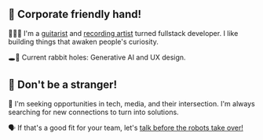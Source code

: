 ## 👋 Corporate friendly hand!

<!--
**joelaul/joelaul** is a ✨ _special_ ✨ repository because its `README.md` (this file) appears on your GitHub profile.

Here are some ideas to get you started:

- 🔭 I’m currently working on ...
- 🌱 I’m currently learning ...
- 👯 I’m looking to collaborate on ...
- 🤔 I’m looking for help with ...
- 💬 Ask me about ...
- 📫 How to reach me: ...
- 😄 Pronouns: ...
- ⚡ Fun fact: ...
-->

🎸👨‍💻 I'm a [guitarist](http://www.instagram.com/joelaul) and [recording artist](https://open.spotify.com/artist/6o2NWnXwAdnP9xxSCBHKcY?si=3ir4-yNlQumzG5vLZlSD2A) turned fullstack developer. I like building things that awaken people's curiosity.

🕳️🐇 Current rabbit holes: Generative AI and UX design.

## 💬 Don't be a stranger!

👀 I'm seeking opportunities in tech, media, and their intersection. I'm always searching for new connections to turn into solutions. 

🗣️ If that's a good fit for your team, let's [talk before the robots take over!](http://joelaul.dev)
